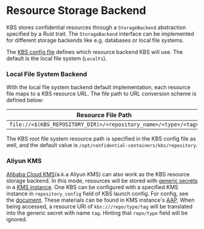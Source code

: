 # Resource Storage Backend 

KBS stores confidential resources through a `StorageBackend` abstraction specified
by a Rust trait. The `StorageBackend` interface can be implemented for different
storage backends like e.g. databases or local file systems.

The [KBS config file](./config.md)
defines which resource backend KBS will use. The default is the local
file system (`LocalFs`).

### Local File System Backend

With the local file system backend default implementation, each resource
file maps to a KBS resource URL. The file path to URL conversion scheme is
defined below:

| Resource File Path  | Resource URL |
| ------------------- | -------------- |
| `file://<$(KBS_REPOSITORY_DIR)>/<repository_name>/<type>/<tag>`  |  `https://<kbs_address>/kbs/v0/resource/<repository_name>/<type>/<tag>`  |

The KBS root file system resource path is specified in the KBS config file
as well, and the default value is `/opt/confidential-containers/kbs/repository`.

### Aliyun KMS

[Alibaba Cloud KMS](https://www.alibabacloud.com/en/product/kms?_p_lc=1)(a.k.a Aliyun KMS)
can also work as the KBS resource storage backend.
In this mode, resources will be stored with [generic secrets](https://www.alibabacloud.com/help/en/kms/user-guide/manage-and-use-generic-secrets?spm=a2c63.p38356.0.0.dc4d24f7s0ZuW7) in a [KMS instance](https://www.alibabacloud.com/help/en/kms/user-guide/kms-overview?spm=a2c63.p38356.0.0.4aacf9e6V7IQGW).
One KBS can be configured with a specified KMS instance in `repository_config` field of KBS launch config. For config, see the [document](./config.md#repository-configuration).
These materials can be found in KMS instance's [AAP](https://www.alibabacloud.com/help/en/kms/user-guide/manage-aaps?spm=a3c0i.23458820.2359477120.1.4fd96e9bmEFST4).
When being accessed, a resource URI of `kbs:///repo/type/tag` will be translated into the generic secret with name `tag`. Hinting that `repo/type` field will be ignored.
